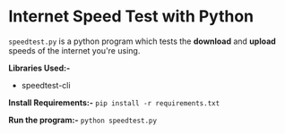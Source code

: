 # Internet Speed Test with Python

```speedtest.py``` is a python program which tests the **download** and **upload** speeds of the internet you're using.

**Libraries Used:-**
- speedtest-cli

**Install Requirements:-**
```pip install -r requirements.txt```

**Run the program:-**
```python speedtest.py```